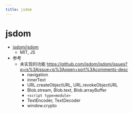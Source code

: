 ```yaml
---
title: jsdom
---
```


# jsdom

- [jsdom/jsdom](https://github.com/jsdom/jsdom)
  - MIT, JS
- 参考
  - 未实现的功能 https://github.com/jsdom/jsdom/issues?q=is%3Aissue+is%3Aopen+sort%3Acomments-desc
    - navigation
    - innerText
    - URL.createObjectURL, URL.revokeObjectURL
    - Blob.stream, Blob.text, Blob.arrayBuffer
    - `<script type=module>`
    - TextEncoder, TextDecoder
    - window.crypto
